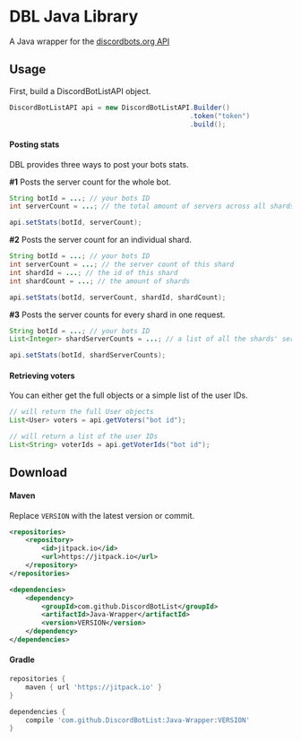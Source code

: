 # DBL Java Library
A Java wrapper for the [discordbots.org API](https://discordbots.org/api/docs)

## Usage

First, build a DiscordBotListAPI object.

```java
DiscordBotListAPI api = new DiscordBotListAPI.Builder()
                                             .token("token")
                                             .build();
```

#### Posting stats

DBL provides three ways to post your bots stats.

**#1**
Posts the server count for the whole bot.
```java
String botId = ...; // your bots ID
int serverCount = ...; // the total amount of servers across all shards

api.setStats(botId, serverCount);
```


**#2**
Posts the server count for an individual shard.
```java
String botId = ...; // your bots ID
int serverCount = ...; // the server count of this shard
int shardId = ...; // the id of this shard
int shardCount = ...; // the amount of shards

api.setStats(botId, serverCount, shardId, shardCount);
```

**#3**
Posts the server counts for every shard in one request.
```java
String botId = ...; // your bots ID
List<Integer> shardServerCounts = ...; // a list of all the shards' server counts

api.setStats(botId, shardServerCounts);
```

#### Retrieving voters

You can either get the full objects or a simple list of the user IDs.

```java
// will return the full User objects
List<User> voters = api.getVoters("bot id"); 

// will return a list of the user IDs
List<String> voterIds = api.getVoterIds("bot id");
```

## Download

#### Maven

Replace `VERSION` with the latest version or commit.

```xml
<repositories>
    <repository>
        <id>jitpack.io</id>
        <url>https://jitpack.io</url>
    </repository>
</repositories>
```
```xml
<dependencies>
    <dependency>
        <groupId>com.github.DiscordBotList</groupId>
        <artifactId>Java-Wrapper</artifactId>
        <version>VERSION</version>
    </dependency>
</dependencies>
```

#### Gradle 
```gradle
repositories {
    maven { url 'https://jitpack.io' }
}
```
```gradle
dependencies {
    compile 'com.github.DiscordBotList:Java-Wrapper:VERSION'
}
```


